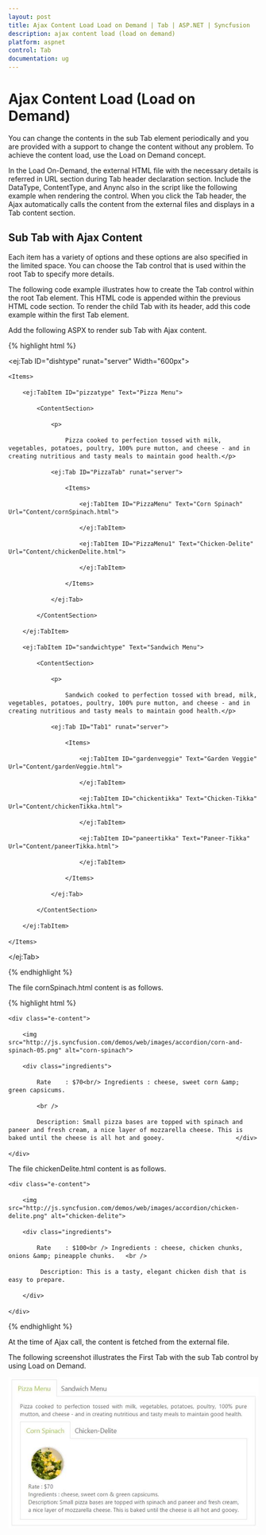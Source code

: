 ```yaml
---
layout: post
title: Ajax Content Load Load on Demand | Tab | ASP.NET | Syncfusion
description: ajax content load (load on demand)
platform: aspnet
control: Tab
documentation: ug
---
```


# Ajax Content Load (Load on Demand)

You can change the contents in the sub Tab element periodically and you are provided with a support to change the content without any problem. To achieve the content load, use the Load on Demand concept.

In the Load On-Demand, the external HTML file with the necessary details is referred in URL section during Tab header declaration section. Include the DataType, ContentType, and Anync also in the script like the following example when rendering the control. When you click the Tab header, the Ajax automatically calls the content from the external files and displays in a Tab content section. 

## Sub Tab with Ajax Content

Each item has a variety of options and these options are also specified in the limited space. You can choose the Tab control that is used within the root Tab to specify more details.

The following code example illustrates how to create the Tab control within the root Tab element. This HTML code is appended within the previous HTML code section. To render the child Tab with its header, add this code example within the first Tab element. 

Add the following ASPX to render sub Tab with Ajax content.

{% highlight html %}

<ej:Tab ID="dishtype" runat="server" Width="600px">

    <Items>

        <ej:TabItem ID="pizzatype" Text="Pizza Menu">

            <ContentSection>

                <p>

                    Pizza cooked to perfection tossed with milk, vegetables, potatoes, poultry, 100% pure mutton, and cheese - and in creating nutritious and tasty meals to maintain good health.</p>

                <ej:Tab ID="PizzaTab" runat="server">

                    <Items>

                        <ej:TabItem ID="PizzaMenu" Text="Corn Spinach" Url="Content/cornSpinach.html">

                        </ej:TabItem>

                        <ej:TabItem ID="PizzaMenu1" Text="Chicken-Delite" Url="Content/chickenDelite.html">

                        </ej:TabItem>

                    </Items>

                </ej:Tab>

            </ContentSection>

        </ej:TabItem>

        <ej:TabItem ID="sandwichtype" Text="Sandwich Menu">

            <ContentSection>

                <p>

                    Sandwich cooked to perfection tossed with bread, milk, vegetables, potatoes, poultry, 100% pure mutton, and cheese - and in creating nutritious and tasty meals to maintain good health.</p>

                <ej:Tab ID="Tab1" runat="server">

                    <Items>

                        <ej:TabItem ID="gardenveggie" Text="Garden Veggie" Url="Content/gardenVeggie.html">

                        </ej:TabItem>

                        <ej:TabItem ID="chickentikka" Text="Chicken-Tikka" Url="Content/chickenTikka.html">

                        </ej:TabItem>

                        <ej:TabItem ID="paneertikka" Text="Paneer-Tikka" Url="Content/paneerTikka.html">

                        </ej:TabItem>

                    </Items>

                </ej:Tab>

            </ContentSection>

        </ej:TabItem>

    </Items>

</ej:Tab>

{% endhighlight %}

The file cornSpinach.html content is as follows. 

{% highlight html %}

<!DOCTYPE html>

<html xmlns="http://www.w3.org/1999/xhtml">

<body>

    <div class="e-content">

        <img src="http://js.syncfusion.com/demos/web/images/accordion/corn-and-spinach-05.png" alt="corn-spinach">

        <div class="ingredients">

            Rate    : $70<br/> Ingredients : cheese, sweet corn &amp; green capsicums.

            <br />

            Description: Small pizza bases are topped with spinach and paneer and fresh cream, a nice layer of mozzarella cheese. This is baked until the cheese is all hot and gooey.                    </div>

    </div>   

</body>

</html>

 The file chickenDelite.html content is as follows.

<!DOCTYPE html>

<html xmlns="http://www.w3.org/1999/xhtml">

<body>

    <div class="e-content">

        <img src="http://js.syncfusion.com/demos/web/images/accordion/chicken-delite.png" alt="chicken-delite">

        <div class="ingredients">

            Rate    : $100<br /> Ingredients : cheese, chicken chunks, onions &amp; pineapple chunks.   <br /> 

             Description: This is a tasty, elegant chicken dish that is easy to prepare.

        </div>

    </div>

</body>

</html>

{% endhighlight %}


At the time of Ajax call, the content is fetched from the external file.



The following screenshot illustrates the First Tab with the sub Tab control by using Load on Demand. 

![](Ajax-Content-Load-Load-on-Demand_images/Ajax-Content-Load-Load-on-Demand_img1.png) 




